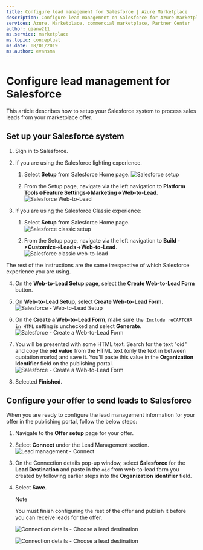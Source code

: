```yaml
---
title: Configure lead management for Salesforce | Azure Marketplace
description: Configure lead management on Salesforce for Azure Marketplace customers.
services: Azure, Marketplace, commercial marketplace, Partner Center
author: qianw211
ms.service: marketplace
ms.topic: conceptual
ms.date: 08/01/2019
ms.author: evansma
---
```


# Configure lead management for Salesforce

This article describes how to setup your Salesforce system to process sales leads from your marketplace offer.

## Set up your Salesforce system

1. Sign in to Salesforce.
2. If you are using the Salesforce lighting experience.
    1. Select **Setup** from Salesforce Home page.
    ![Salesforce setup](./media/commercial-marketplace-lead-management-instructions-salesforce/salesforce-1.png)

    1. From the Setup page, navigate via the left navigation to **Platform Tools->Feature Settings->Marketing->Web-to-Lead**.
    ![Salesforce Web-to-Lead](./media/commercial-marketplace-lead-management-instructions-salesforce/salesforce-2.png)

3. If you are using the Salesforce Classic experience:
    1. Select **Setup** from Salesforce Home page.
    ![Salesforce classic setup](./media/commercial-marketplace-lead-management-instructions-salesforce/salesforce-classic-setup.png)

    1. From the Setup page, navigate via the left navigation to **Build ->Customize->Leads->Web-to-Lead**.
    ![Salesforce classic web-to-lead](./media/commercial-marketplace-lead-management-instructions-salesforce/salesforce-classic-web-to-lead.png)

The rest of the instructions are the same irrespective of which Salesforce experience you are using.

4. On the **Web-to-Lead Setup page**, select the **Create Web-to-Lead Form** button.
5. On **Web-to-Lead Setup**, select **Create Web-to-Lead Form**.
    ![Salesforce - Web-to-Lead Setup](./media/commercial-marketplace-lead-management-instructions-salesforce/salesforce-3.png)

6. On the **Create a Web-to-Lead Form**, make sure `the Include reCAPTCHA in HTML` setting is unchecked and select **Generate**. 
    ![Salesforce - Create a Web-to-Lead Form](./media/commercial-marketplace-lead-management-instructions-salesforce/salesforce-4.png)

7. You will be presented with some HTML text. Search for the text "oid" and copy the **oid value** from the HTML text (only the text in between quotation marks) and save it. You'll paste this value in the **Organization Identifier** field on the publishing portal.
    ![Salesforce - Create a Web-to-Lead Form](./media/commercial-marketplace-lead-management-instructions-salesforce/salesforce-5.png)

8. Selected **Finished**.

## Configure your offer to send leads to Salesforce

When you are ready to configure the lead management information for your offer in the publishing portal, follow the below steps:

1. Navigate to the **Offer setup** page for your offer.
1. Select **Connect** under the Lead Management section.
    ![Lead management - Connect](./media/commercial-marketplace-lead-management-instructions-salesforce/lead-management-connect.png)

1. On the Connection details pop-up window, select **Salesforce** for the **Lead Destination** and paste in the `oid` from web-to-lead form you created by following earlier steps into the **Organization identifier** field.

1. Select **Save**. 

    >[!Note]
    >You must finish configuring the rest of the offer and publish it before you can receive leads for the offer.

    ![Connection details - Choose a lead destination](./media/commercial-marketplace-lead-management-instructions-salesforce/choose-lead-destination.png)

    ![Connection details - Choose a lead destination](./media/commercial-marketplace-lead-management-instructions-salesforce/connection-details.png)